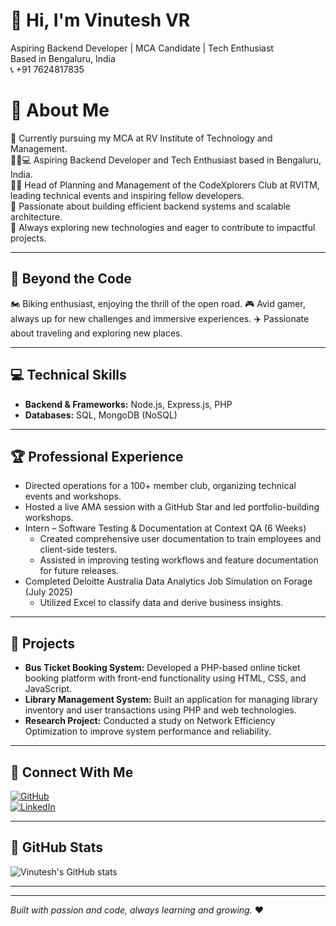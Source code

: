 # 👋 Hi, I'm Vinutesh VR

Aspiring Backend Developer | MCA Candidate | Tech Enthusiast  
Based in Bengaluru, India  
📞 +91 7624817835  

# 💫 About Me

🏫 Currently pursuing my MCA at RV Institute of Technology and Management.  
🧑🏻💻 Aspiring Backend Developer and Tech Enthusiast based in Bengaluru, India.  
👨🏫 Head of Planning and Management of the CodeXplorers Club at RVITM, leading technical events and inspiring fellow developers.  
💬 Passionate about building efficient backend systems and scalable architecture.  
🌱 Always exploring new technologies and eager to contribute to impactful projects.

---

## 🌟 Beyond the Code

🏍️ Biking enthusiast, enjoying the thrill of the open road.
🎮 Avid gamer, always up for new challenges and immersive experiences.
✈️ Passionate about traveling and exploring new places.

---

## 💻 Technical Skills

- **Backend & Frameworks:** Node.js, Express.js, PHP  
- **Databases:** SQL, MongoDB (NoSQL)  

---

## 🏆 Professional Experience

- Directed operations for a 100+ member club, organizing technical events and workshops.  
- Hosted a live AMA session with a GitHub Star and led portfolio-building workshops.  
- Intern – Software Testing & Documentation at Context QA (6 Weeks)  
  - Created comprehensive user documentation to train employees and client-side testers.  
  - Assisted in improving testing workflows and feature documentation for future releases.  
- Completed Deloitte Australia Data Analytics Job Simulation on Forage (July 2025)  
  - Utilized Excel to classify data and derive business insights.

---

## 📂 Projects

- **Bus Ticket Booking System:** Developed a PHP-based online ticket booking platform with front-end functionality using HTML, CSS, and JavaScript.  
- **Library Management System:** Built an application for managing library inventory and user transactions using PHP and web technologies.  
- **Research Project:** Conducted a study on Network Efficiency Optimization to improve system performance and reliability.

---

## 🔗 Connect With Me

[![GitHub](https://img.shields.io/badge/GitHub-VinuteshVR-black?style=for-the-badge&logo=github)](https://github.com/VinuteshVR)  
[![LinkedIn](https://img.shields.io/badge/LinkedIn-Vinutesh-blue?style=for-the-badge&logo=linkedin)](https://www.linkedin.com/in/vinutesh-v-r-312b33259/)

---

## 🚀 GitHub Stats

![Vinutesh's GitHub stats](https://github-readme-stats.vercel.app/api?username=Vinutesh&show_icons=true&theme=radical)  

---
---

*Built with passion and code, always learning and growing.* ❤️

